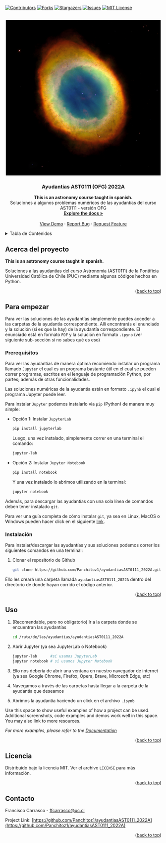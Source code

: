 <div id="top"></div>
<!--
*** Thanks for checking out the Best-README-Template. If you have a suggestion
*** that would make this better, please fork the repo and create a pull request
*** or simply open an issue with the tag "enhancement".
*** Don't forget to give the project a star!
*** Thanks again! Now go create something AMAZING! :D
-->



<!-- PROJECT SHIELDS -->
<!--
*** I'm using markdown "reference style" links for readability.
*** Reference links are enclosed in brackets [ ] instead of parentheses ( ).
*** See the bottom of this document for the declaration of the reference variables
*** for contributors-url, forks-url, etc. This is an optional, concise syntax you may use.
*** https://www.markdownguide.org/basic-syntax/#reference-style-links
-->
[![Contributors][contributors-shield]][contributors-url]
[![Forks][forks-shield]][forks-url]
[![Stargazers][stars-shield]][stars-url]
[![Issues][issues-shield]][issues-url]
[![MIT License][license-shield]][license-url]



<!-- PROJECT LOGO -->
<br />
<div align="center">
  <a href="https://github.com/Panchitoz1/ayudantiasAST0111_2022A">
    <img src="images/logo.jpg" alt="Logo" width="500" height="500">
  </a>

<h3 align="center">Ayudantias AST0111 (OFG) 2022A</h3>

  <p align="center">

  <b>This is an astronomy course taught in spanish.</b><br>
    Soluciones a algunos problemas numéricos de las ayudantías del curso AST0111 - versión OFG
    <br />
    <a href="https://github.com/Panchitoz1/ayudantiasAST0111_2022A"><strong>Explore the docs »</strong></a>
    <br />
    <br />
    <a href="https://github.com/Panchitoz1/ayudantiasAST0111_2022A">View Demo</a>
    ·
    <a href="https://github.com/Panchitoz1/ayudantiasAST0111_2022A/issues">Report Bug</a>
    ·
    <a href="https://github.com/Panchitoz1/ayudantiasAST0111_2022A/issues">Request Feature</a>
  </p>
</div>



<!-- TABLE OF CONTENTS -->
<details>
  <summary>Tabla de Contenidos</summary>
  <ol>
    <li>
      <a href="#about-the-project">Acerca del proyecto</a>
    </li>
    <li>
      <a href="#getting-started">Para empezar</a>
      <ul>
        <li><a href="#prerequisites">Prerequisitos</a></li>
        <li><a href="#installation">Instalación</a></li>
      </ul>
    </li>
    <li><a href="#usage">Uso</a></li>
    <li><a href="#license">Licencia</a></li>
    <li><a href="#contact">Contacto</a></li>
  </ol>
</details>



<!-- ABOUT THE PROJECT -->
## Acerca del proyecto
<b>This is an astronomy course taught in spanish.</b>


Soluciones a las ayudantías del curso Astronomía (AST0111) de la Pontificia Universidad Católica de Chile (PUC) mediante algunos códigos hechos en Python.


<p align="right">(<a href="#top">back to top</a>)</p>



<!-- GETTING STARTED -->
## Para empezar

Para ver las soluciones de las ayudantías simplemente puedes acceder a las carpetas de la ayudantía correspondiente. Allí encontrarás el enunciado y la solución (si es que la hay) de la ayudantía correspondiente. El enunciado está en formato `PDF` y la solución en formato `.ipynb` (ver siguiente sub-sección si no sabes qué es eso)

### Prerequisitos

Para ver las ayudantías de manera óptima recomiendo instalar un programa llamado `Jupyter` el cual es un programa bastante útil en el cual se pueden correr programas, escritos en el lenguaje de programación Python, por partes; además de otras funcionalidades.

Las soluciones numéricas de la ayudantía están en formato `.ipynb` el cual el programa Jupyter puede leer.

Para instalar `Jupyter` podemos instalarlo via `pip` (Python) de manera muy simple:
  * Opción 1: Instalar `JupyterLab`
    ```sh
    pip install jupyterlab
    ```
    Luego, una vez instalado, simplemente correr en una terminal el comando:
    ```sh
    jupyter-lab
    ```

  * Opción 2: Instalar `Jupyter Notebook`
    ```sh
    pip install notebook
    ```

    Y una vez instalado lo abrimos utilizando en la terminal:
    ```sh
    jupyter notebook
    ```

Además, para descargar las ayudantías con una sola línea de comandos deben tener instalado `git`. 

Para ver una guía completa de cómo instalar `git`, ya sea en Linux, MacOS o Windows pueden hacer click en el siguiente [link](https://git-scm.com/book/es/v2/Inicio---Sobre-el-Control-de-Versiones-Instalaci%C3%B3n-de-Git).

### Instalación

Para instalar/descargar las ayudantías y sus soluciones podemos correr los siguientes comandos en una terminal:

1. Clonar el repositorio de Github
   ```sh
   git clone https://github.com/Panchitoz1/ayudantiasAST0111_2022A.git
   ```
Ello les creará una carpeta llamada `ayudantiasAST0111_2022A` dentro del directorio de donde hayan corrido el código anterior.


<p align="right">(<a href="#top">back to top</a>)</p>



<!-- USAGE EXAMPLES -->
## Uso
1. (Recomendable, pero no obligatorio) Ir a la carpeta donde se encuentran las  ayudantías

    ```sh
    cd /ruta/de/las/ayudantias/ayudantiasAST0111_2022A
    ```

2. Abrir Jupyter (ya sea JupyterLab o Notebook)
   ```sh
   jupyter-lab      #si usamos JupyterLab
   jupyter notebook # si usamos Jupyter Notebook
   ```
3. Ello nos debería de abrir una ventana en nuestro navegador de internet (ya sea Google Chrome, Firefox, Opera, Brave, Microsoft Edge, etc)

4. Navegamos a través de las carpetas hasta llegar a la carpeta de la ayudantía que deseamos

5. Abrimos la ayudantía haciendo un click en el archivo `.ipynb`

Use this space to show useful examples of how a project can be used. Additional screenshots, code examples and demos work well in this space. You may also link to more resources.

_For more examples, please refer to the [Documentation](https://example.com)_

<p align="right">(<a href="#top">back to top</a>)</p>


<!-- LICENSE -->
## Licencia

Distribuido bajo la licencia MIT. Ver el archivo `LICENSE` para más información.

<p align="right">(<a href="#top">back to top</a>)</p>



<!-- CONTACT -->
## Contacto

Francisco Carrasco -  ffcarrasco@uc.cl

Project Link: [https://github.com/Panchitoz1/ayudantiasAST0111_2022A](https://github.com/Panchitoz1/ayudantiasAST0111_2022A)

<p align="right">(<a href="#top">back to top</a>)</p>






<!-- MARKDOWN LINKS & IMAGES -->
<!-- https://www.markdownguide.org/basic-syntax/#reference-style-links -->
[contributors-shield]: https://img.shields.io/github/contributors/Panchitoz1/ayudantiasAST0111_2022A.svg?style=for-the-badge
[contributors-url]: https://github.com/Panchitoz1/ayudantiasAST0111_2022A/graphs/contributors
[forks-shield]: https://img.shields.io/github/forks/Panchitoz1/ayudantiasAST0111_2022A.svg?style=for-the-badge
[forks-url]: https://github.com/Panchitoz1/ayudantiasAST0111_2022A/network/members
[stars-shield]: https://img.shields.io/github/stars/Panchitoz1/ayudantiasAST0111_2022A.svg?style=for-the-badge
[stars-url]: https://github.com/Panchitoz1/ayudantiasAST0111_2022A/stargazers
[issues-shield]: https://img.shields.io/github/issues/Panchitoz1/ayudantiasAST0111_2022A.svg?style=for-the-badge
[issues-url]: https://github.com/Panchitoz1/ayudantiasAST0111_2022A/issues
[license-shield]: https://img.shields.io/github/license/Panchitoz1/ayudantiasAST0111_2022A.svg?style=for-the-badge
[license-url]: https://github.com/Panchitoz1/ayudantiasAST0111_2022A/blob/master/LICENSE.txt
[product-screenshot]: images/screenshot.png
